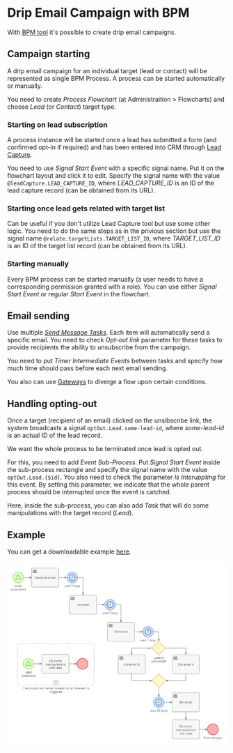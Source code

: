 # Drip Email Campaign with BPM

With [BPM tool](bpm.md) it's possible to create drip email campaigns.

## Campaign starting

A drip email campaign for an individual target (lead or contact) will be represented as single BPM Process. A process can be started automatically or manually.

You need to create *Process Flowchart* (at Administraition > Flowcharts) and choose *Lead* (or *Contact*) target type.

### Starting on lead subscription

A process instance will be started once a lead has submitted a form (and confirmed opt-in if required) and has been entered into CRM through [Lead Capture](web-to-lead.md).

You need to use *Signal Start Event* with a specific signal name. Put it on the flowchart layout and click it to edit. Specify the signal name with the value `@leadCapture.LEAD_CAPTURE_ID`, where *LEAD_CAPTURE_ID* is an ID of the lead capture record (can be obtained from its URL).

### Starting once lead gets related with target list

Can be useful if you don't utilize Lead Capture tool but use some other logic. You need to do the same steps as in the privious section but use the signal name `@relate.targetLists.TARGET_LIST_ID`, where *TARGET_LIST_ID* is an ID of the target list record (can be obtained from its URL).

### Starting manually

Every BPM process can be started manually (a user needs to have a corresponding permission granted with a role). You can use either *Signal Start Event* or regular *Start Event* in the flowchart.

## Email sending

Use multiple *[Send Message Tasks](bpm-activities.md#send-message-task)*. Each item will automatically send a specific email. You need to check *Opt-out link* parameter for these tasks to provide recipients the ability to unsubscribe from the campaign.

You need to put *Timer Intermediate Events* between tasks and specify how much time should pass before each next email sending.

You also can use [Gateways](bpm-gateways.md) to diverge a flow upon certain conditions.

## Handling opting-out

Once a target (recipient of an email) clicked on the unsibscribe link, the system broadcasts a signal `optOut.Lead.some-lead-id`, where *some-lead-id* is an actual ID of the lead record.

We want the whole process to be terminated once lead is opted out.

For this, you need to add *Event Sub-Process*. Put *Signal Start Event* inside the sub-process rectangle and specify the signal name with the value `optOut.Lead.{$id}`. You also need to check the parameter *Is Interuppting* for this event. By setting this parameter, we indicate that the whole parent process should be interrupted once the event is catched.

Here, inside the sub-process, you can also add *Task* that will do some manipulations with the target record (*Lead*).

## Example

You can get a downloadable example [here](bpm-examples.md#downloadable-examples).

![Example](https://raw.githubusercontent.com/espocrm/documentation/master/docs/_static/images/administration/bpm/drip-email-campaign.png)
